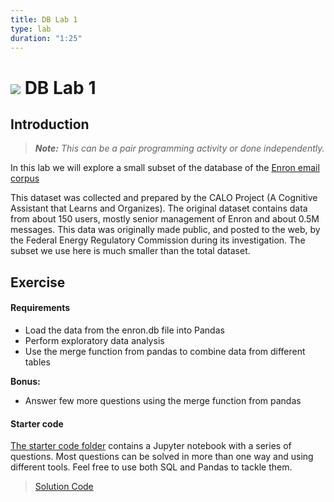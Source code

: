 ```yaml
---
title: DB Lab 1
type: lab
duration: "1:25"
---
```


# ![](https://ga-dash.s3.amazonaws.com/production/assets/logo-9f88ae6c9c3871690e33280fcf557f33.png) DB Lab 1

## Introduction

> ***Note:*** _This can be a pair programming activity or done independently._

In this lab we will explore a small subset of the database of the [Enron email corpus](https://www.cs.cmu.edu/~./enron/)

This dataset was collected and prepared by the CALO Project (A Cognitive Assistant that Learns and Organizes). The original dataset contains data from about 150 users, mostly senior management of Enron and about 0.5M messages. This data was originally made public, and posted to the web, by the Federal Energy Regulatory Commission during its investigation. The subset we use here is much smaller than the total dataset.


## Exercise

#### Requirements

- Load the data from the enron.db file into Pandas
- Perform exploratory data analysis
- Use the merge function from pandas to combine data from different tables

**Bonus:**
- Answer few more questions using the merge function from pandas

#### Starter code

[The starter code folder](./code/starter-code/starter-code-1_3.ipynb) contains a Jupyter notebook with a series of questions. Most questions can be solved in more than one way and using different tools. Feel free to use both SQL and Pandas to tackle them.


> [Solution Code](./code/solution-code/solution-code-1_3.ipynb)
